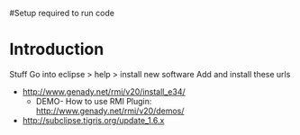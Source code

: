 #Setup required to run code

# Introduction #
Stuff
Go into eclipse > help > install new software
Add and install these urls
  * http://www.genady.net/rmi/v20/install_e34/
    * DEMO- How to use RMI Plugin: http://www.genady.net/rmi/v20/demos/
  * http://subclipse.tigris.org/update_1.6.x